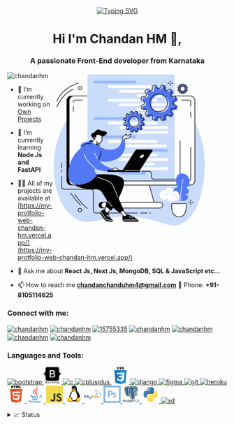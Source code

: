 <p align="center"><a href="https://github.com/chandanhm1999">
    <img src="https://readme-typing-svg.demolab.com?font=Georgia&weight=500&duration=1000&pause=100&color=12CCC0&center=true&multiline=true&width=500&height=80&lines=Chandan+HM;%7C+React+%7C%7C+Front-End+Developer+%7C%7C+Full+Stack+Developer+%7C;Software+Engineer+" alt="Typing SVG" />
</a></p>
<h1 align="center">Hi I'm Chandan HM 👋,</h1>
<h3 align="center">A passionate Front-End developer from Karnataka</h3>

<img align="right" alt="Coding" width="400" src="./APPROVED21.gif">
<p align="left"> <img src="https://komarev.com/ghpvc/?username=chandanhm&label=Profile%20views&color=0e75b6&style=flat" alt="chandanhm" /> </p>

- 🔭 I’m currently working on [Own Projects](https://github.com/chandanhm1999)

- 🌱 I’m currently learning **Node Js and FastAPI**

- 👨‍💻 All of my projects are available at [https://my-protfolio-web-chandan-hm.vercel.app/](https://my-protfolio-web-chandan-hm.vercel.app/)

- 💬 Ask me about **React Js, Next Js, MongoDB, SQL & JavaScript etc...**

- 📫 How to reach me **chandanchanduhm4@gmail.com** 📱 Phone: **+91-8105114625**

<h3 align="left">Connect with me:</h3>
<p align="left">
<a href="https://dev.to/chandanhm1999" target="blank"><img align="center" src="https://raw.githubusercontent.com/rahuldkjain/github-profile-readme-generator/master/src/images/icons/Social/devto.svg" alt="chandanhm" height="30" width="40" /></a>
<a href="https://www.linkedin.com/in/chandan-hm-b8319021a" target="blank"><img align="center" src="https://raw.githubusercontent.com/rahuldkjain/github-profile-readme-generator/master/src/images/icons/Social/linked-in-alt.svg" alt="chandanhm" height="30" width="40" /></a>
<a href="https://stackoverflow.com/users/21763624/chandan-hm" target="blank"><img align="center" src="https://raw.githubusercontent.com/rahuldkjain/github-profile-readme-generator/master/src/images/icons/Social/stack-overflow.svg" alt="15755335" height="30" width="40" /></a>
<a href="https://www.facebook.com/profile.php?id=100009443863718" target="blank"><img align="center" src="https://raw.githubusercontent.com/rahuldkjain/github-profile-readme-generator/master/src/images/icons/Social/facebook.svg" alt="chandanhm" height="30" width="40" /></a>
<a href="https://www.instagram.com/life_on_roads_20/" target="blank"><img align="center" src="https://raw.githubusercontent.com/rahuldkjain/github-profile-readme-generator/master/src/images/icons/Social/instagram.svg" alt="chandanhm" height="30" width="40" /></a>
<a href="https://www.hackerrank.com/chandanchanduhm4" target="blank"><img align="center" src="https://raw.githubusercontent.com/rahuldkjain/github-profile-readme-generator/master/src/images/icons/Social/hackerrank.svg" alt="chandanhm" height="30" width="40" /></a>
<a href="https://leetcode.com/chandanchanduhm4/" target="blank"><img align="center" src="https://raw.githubusercontent.com/rahuldkjain/github-profile-readme-generator/master/src/images/icons/Social/leet-code.svg" alt="chandanhm" height="30" width="40" /></a>
</p>

<h3 align="left">Languages and Tools:</h3>
<p align="left"> <a href="https://react.dev/" target="_blank" rel="noreferrer"> <img src="https://th.bing.com/th/id/OIP.dE4ObnWQ46TFJp-QbPAkMAHaHa?w=178&h=180&c=7&r=0&o=5&dpr=1.3&pid=1.7" alt="bootstrap" width="40" height="40"/> </a> <a href="https://getbootstrap.com" target="_blank" rel="noreferrer"> <img src="https://raw.githubusercontent.com/devicons/devicon/master/icons/bootstrap/bootstrap-plain-wordmark.svg" alt="bootstrap" width="40" height="40"/> </a> 
<a href="https://nextjs.org/" target="_blank" rel="noreferrer"> <img src="https://buttercms.com/static/images/tech_banners/Nextjs.b8a717322c08.png" alt="c" width="40" height="40"/> </a> <a href="https://vuejs.org/" target="_blank" rel="noreferrer"> 
 <img src="https://xprimiendo.com/wp-content/uploads/2018/04/vue-js-thumb.png" alt="cplusplus" width="40" height="40"/> </a> <a href="https://www.w3schools.com/css/" target="_blank" rel="noreferrer"> <img src="https://raw.githubusercontent.com/devicons/devicon/master/icons/css3/css3-original-wordmark.svg" alt="css3" width="40" height="40"/> </a> <a href="https://www.djangoproject.com/" target="_blank" rel="noreferrer"> <img src="https://cdn.worldvectorlogo.com/logos/django.svg" alt="django" width="40" height="40"/> </a> <a href="https://www.figma.com/" target="_blank" rel="noreferrer"> <img src="https://www.vectorlogo.zone/logos/figma/figma-icon.svg" alt="figma" width="40" height="40"/> </a> <a href="https://git-scm.com/" target="_blank" rel="noreferrer"> <img src="https://www.vectorlogo.zone/logos/git-scm/git-scm-icon.svg" alt="git" width="40" height="40"/> </a> <a href="https://heroku.com" target="_blank" rel="noreferrer"> <img src="https://www.vectorlogo.zone/logos/heroku/heroku-icon.svg" alt="heroku" width="40" height="40"/> </a> <a href="https://www.w3.org/html/" target="_blank" rel="noreferrer"> <img src="https://raw.githubusercontent.com/devicons/devicon/master/icons/html5/html5-original-wordmark.svg" alt="html5" width="40" height="40"/> </a> <a href="https://www.java.com" target="_blank" rel="noreferrer"> <img src="https://raw.githubusercontent.com/devicons/devicon/master/icons/java/java-original.svg" alt="java" width="40" height="40"/> </a> <a href="https://developer.mozilla.org/en-US/docs/Web/JavaScript" target="_blank" rel="noreferrer"> <img src="https://raw.githubusercontent.com/devicons/devicon/master/icons/javascript/javascript-original.svg" alt="javascript" width="40" height="40"/> </a> <a href="https://www.linux.org/" target="_blank" rel="noreferrer"> <img src="https://raw.githubusercontent.com/devicons/devicon/master/icons/linux/linux-original.svg" alt="linux" width="40" height="40"/> </a> <a href="https://www.mysql.com/" target="_blank" rel="noreferrer"> <img src="https://raw.githubusercontent.com/devicons/devicon/master/icons/mysql/mysql-original-wordmark.svg" alt="mysql" width="40" height="40"/> </a> <a href="https://www.photoshop.com/en" target="_blank" rel="noreferrer"> <img src="https://raw.githubusercontent.com/devicons/devicon/master/icons/photoshop/photoshop-line.svg" alt="photoshop" width="40" height="40"/> </a> <a href="https://www.postgresql.org" target="_blank" rel="noreferrer"> <img src="https://raw.githubusercontent.com/devicons/devicon/master/icons/postgresql/postgresql-original-wordmark.svg" alt="postgresql" width="40" height="40"/> </a> <a href="https://www.python.org" target="_blank" rel="noreferrer"> <img src="https://raw.githubusercontent.com/devicons/devicon/master/icons/python/python-original.svg" alt="python" width="40" height="40"/> </a> <a href="https://www.adobe.com/products/xd.html" target="_blank" rel="noreferrer"> <img src="https://cdn.worldvectorlogo.com/logos/adobe-xd.svg" alt="xd" width="40" height="40"/> </a> </p>

<details>
<summary>📈 Status</summary>
<br>
My Github Status

![](http://github-profile-summary-cards.vercel.app/api/cards/profile-details?username=chandanhm1999&theme=nord_dark)
